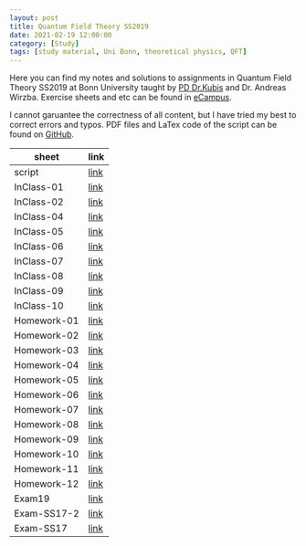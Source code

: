 ```yaml
---
layout: post
title: Quantum Field Theory SS2019
date: 2021-02-19 12:00:00 
category: [Study]
tags: [study material, Uni Bonn, theoretical physics, QFT]
---
```


Here you can find my notes and solutions to assignments in Quantum Field Theory SS2019 at Bonn University taught by [PD Dr.Kubis](https://www.hiskp.uni-bonn.de/index.php?id=kubis0) and Dr. Andreas Wirzba. Exercise sheets and etc can be found in [eCampus](https://ecampus.uni-bonn.de/goto_ecampus_crs_1412471.html).


I cannot garuantee the correctness of all content, but I have tried my best to correct errors and typos. PDF files and LaTex code of the script can be found on [GitHub](https://github.com/not-physicist/QuantumFieldTheory).

| sheet | link |
| ----- | ----- |
| script | [link](https://raw.githubusercontent.com/not-physicist/QuantumFieldTheory/master/script/script.pdf) |
| InClass-01 |[link](https://raw.githubusercontent.com/not-physicist/QuantumFieldTheory/master/InClass-01.pdf) | 
| InClass-02 |[link](https://raw.githubusercontent.com/not-physicist/QuantumFieldTheory/master/InClass-02.pdf) | 
| InClass-04 |[link](https://raw.githubusercontent.com/not-physicist/QuantumFieldTheory/master/InClass-04.pdf) | 
| InClass-05 |[link](https://raw.githubusercontent.com/not-physicist/QuantumFieldTheory/master/InClass-05.pdf) | 
| InClass-06 |[link](https://raw.githubusercontent.com/not-physicist/QuantumFieldTheory/master/InClass-06.pdf) | 
| InClass-07 |[link](https://raw.githubusercontent.com/not-physicist/QuantumFieldTheory/master/InClass-07.pdf) | 
| InClass-08 |[link](https://raw.githubusercontent.com/not-physicist/QuantumFieldTheory/master/InClass-08.pdf) | 
| InClass-09 |[link](https://raw.githubusercontent.com/not-physicist/QuantumFieldTheory/master/InClass-09.pdf) | 
| InClass-10 |[link](https://raw.githubusercontent.com/not-physicist/QuantumFieldTheory/master/InClass-10.pdf) | 
| Homework-01 |[link](https://raw.githubusercontent.com/not-physicist/QuantumFieldTheory/master/Homework-01.pdf) | 
| Homework-02 |[link](https://raw.githubusercontent.com/not-physicist/QuantumFieldTheory/master/Homework-02.pdf) | 
| Homework-03 |[link](https://raw.githubusercontent.com/not-physicist/QuantumFieldTheory/master/Homework-03.pdf) | 
| Homework-04 |[link](https://raw.githubusercontent.com/not-physicist/QuantumFieldTheory/master/Homework-04.pdf) | 
| Homework-05 |[link](https://raw.githubusercontent.com/not-physicist/QuantumFieldTheory/master/Homework-05.pdf) | 
| Homework-06 |[link](https://raw.githubusercontent.com/not-physicist/QuantumFieldTheory/master/Homework-06.pdf) | 
| Homework-07 |[link](https://raw.githubusercontent.com/not-physicist/QuantumFieldTheory/master/Homework-07.pdf) | 
| Homework-08 |[link](https://raw.githubusercontent.com/not-physicist/QuantumFieldTheory/master/Homework-08.pdf) | 
| Homework-09 |[link](https://raw.githubusercontent.com/not-physicist/QuantumFieldTheory/master/Homework-09.pdf) | 
| Homework-10 |[link](https://raw.githubusercontent.com/not-physicist/QuantumFieldTheory/master/Homework-10.pdf) | 
| Homework-11 |[link](https://raw.githubusercontent.com/not-physicist/QuantumFieldTheory/master/Homework-11.pdf) | 
| Homework-12 |[link](https://raw.githubusercontent.com/not-physicist/QuantumFieldTheory/master/Homework-12.pdf) | 
| Exam19 |[link](https://raw.githubusercontent.com/not-physicist/QuantumFieldTheory/master/Exam19.pdf) | 
| Exam-SS17-2 |[link](https://raw.githubusercontent.com/not-physicist/QuantumFieldTheory/master/Exam-SS17-2.pdf) | 
| Exam-SS17 |[link](https://raw.githubusercontent.com/not-physicist/QuantumFieldTheory/master/Exam-SS17.pdf) | 


